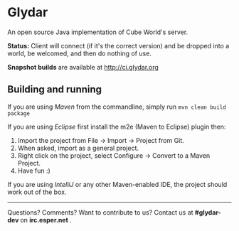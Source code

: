 Glydar
=====

An open source Java implementation of Cube World's server.

**Status:** Client will connect (if it's the correct version) and be dropped into a world, be welcomed, and then do nothing of use.

**Snapshot builds** are available at http://ci.glydar.org

Building and running
-----
If you are using *Maven* from the commandline, simply run `mvn clean build package`

If you are using *Eclipse* first install the m2e (Maven to Eclipse) plugin then:

1. Import the project from File -> Import -> Project from Git.
2. When asked, import as a general project.
3. Right click on the project, select Configure -> Convert to a Maven Project.
4. Have fun :)

If you are using *IntelliJ* or any other Maven-enabled IDE, the project should work out of the box.

---

Questions? Comments? Want to contribute to us? Contact us at <strong> #glydar-dev </strong> on <strong> irc.esper.net </strong>.

